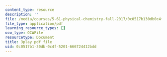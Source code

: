 ```yaml
---
content_type: resource
description: ''
file: /media/courses/5-61-physical-chemistry-fall-2017/0c0517b130db0c4f5201666724412bdd_zR6vXHHQZZA.pdf
file_type: application/pdf
learning_resource_types: []
ocw_type: OCWFile
resourcetype: Document
title: 3play pdf file
uid: 0c0517b1-30db-0c4f-5201-666724412bdd
---
```

